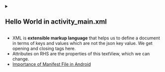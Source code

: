 <details><summary><h2> Hello World in activity_main.xml </h2></summary>
  
![Screenshot (264)](https://user-images.githubusercontent.com/94545831/204115620-0fbaeda5-1255-46ba-9f8b-e58f10863f50.png) </details>

- XML is **extensible markup language** that helps us to define a document in terms of keys and values which are not the json key value. We get opening and closing tags here.
- Attributes on RHS are the properties of this textView, which we can change.
- [Importance of Manifest File in Android](https://github.com/utkarsh006/Eazy-Android/blob/main/Articles/5_Significance_of_Manifest_file_in_Android.md)
